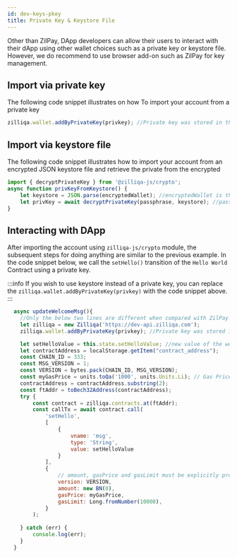 ```yaml
---
id: dev-keys-pkey
title: Private Key & Keystore File
---
```


Other than ZilPay, DApp developers can allow their users to interact with their dApp using other wallet choices such as a private key or keystore file.
However, we do recommend to use browser add-on such as ZilPay for key management.
## Import via private key
The following code snippet illustrates on how To import your account from a private key

```javascript
zilliqa.wallet.addByPrivateKey(privkey); //Private key was stored in the privKey variable
```

## Import via keystore file
The following code snippet illustrates how to import your account from an encrypted JSON keystore file and retrieve the private from the encrypted

```javascript
import { decryptPrivateKey } from '@zilliqa-js/crypto';
async function privKeyFromKeystore() {
    let keystore = JSON.parse(encryptedWallet); //encryptedWallet is the encrypted keystore file
    let privKey = await decryptPrivateKey(passphrase, keystore); //passphrase variable has the passphrase of the encrypted wallet
}
```

## Interacting with DApp

After importing the account using ```zilliqa-js/crypto``` module, the subsequent steps for doing anything are similar to the previous example.
In the code snippet below, we call the `setHello()` transition of the `Hello World` Contract using a private key.

:::info
If you wish to use keystore instead of a private key, you can replace the `zilliqa.wallet.addByPrivateKey(privkey)` with the code snippet above.
:::

```javascript
  async updateWelcomeMsg(){
    //Only the below two lines are different when compared with ZilPay login.
    let zilliqa = new Zilliqa('https://dev-api.zilliqa.com');
    zilliqa.wallet.addByPrivateKey(privkey); //Private key was stored in the privKey variable

    let setHelloValue = this.state.setHelloValue; //new value of the welcome msg
    let contractAddress = localStorage.getItem("contract_address");
    const CHAIN_ID = 333;
    const MSG_VERSION = 1;
    const VERSION = bytes.pack(CHAIN_ID, MSG_VERSION);   
    const myGasPrice = units.toQa('1000', units.Units.Li); // Gas Price that will be used by all transactions
    contractAddress = contractAddress.substring(2);
    const ftAddr = toBech32Address(contractAddress);
    try {
        const contract = zilliqa.contracts.at(ftAddr);
        const callTx = await contract.call(
            'setHello',
            [
                {
                    vname: 'msg',
                    type: 'String',
                    value: setHelloValue
                }
            ],
            {
                // amount, gasPrice and gasLimit must be explicitly provided
                version: VERSION,
                amount: new BN(0),
                gasPrice: myGasPrice,
                gasLimit: Long.fromNumber(10000),
            }
        );
  
    } catch (err) {
        console.log(err);
    }
  }
```